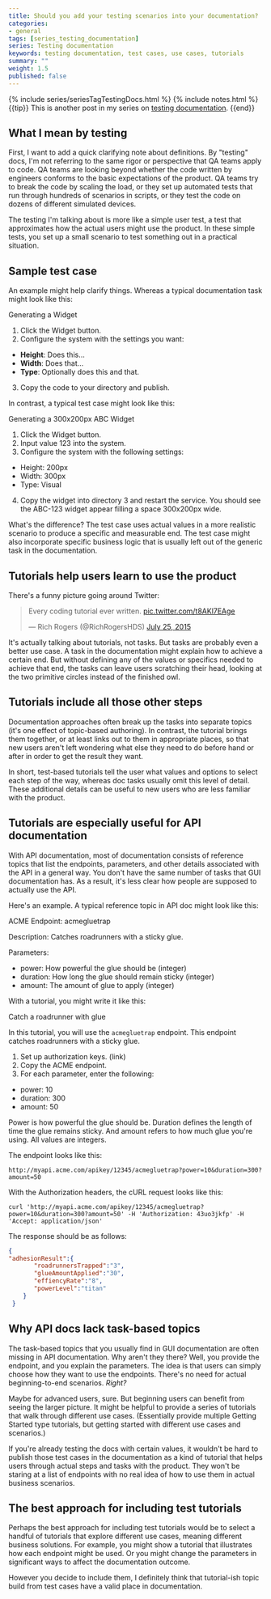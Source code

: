 ```yaml
---
title: Should you add your testing scenarios into your documentation?
categories:
- general
tags: [series_testing_documentation]
series: Testing documentation
keywords: testing documentation, test cases, use cases, tutorials
summary: ""
weight: 1.5
published: false
---
```

{% include series/seriesTagTestingDocs.html %}
{% include notes.html %}
{{tip}} This is another post in my series on [testing documentation](http://idratherbewriting.com/2015/07/07/testing-your-instructions/). {{end}}
## What I mean by testing 
First, I want to add a quick clarifying note about definitions. By "testing" docs, I'm not referring to the same rigor or perspective that QA teams apply to code. QA teams are looking beyond whether the code written by engineers conforms to the basic expectations of the product. QA teams try to break the code by scaling the load, or they set up automated tests that run through hundreds of scenarios in scripts, or they test the code on dozens of different simulated devices.

The testing I'm talking about is more like a simple user test, a test that approximates how the actual users might use the product. In these simple tests, you set up a small scenario to test something out in a practical situation.

## Sample test case 
An example might help clarify things. Whereas a typical documentation task might look like this:

Generating a Widget

1. Click the Widget button.
2. Configure the system with the settings you want:
 * **Height**: Does this...
 * **Width**: Does that...
 * **Type**: Optionally does this and that.
3. Copy the code to your directory and publish.

In contrast, a typical test case might look like this:

Generating a 300x200px ABC Widget

1. Click the Widget button.
2. Input value 123 into the system.
3. Configure the system with the following settings:
 * Height: 200px
 * Width: 300px
 * Type: Visual
4. Copy the widget into directory 3 and restart the service.
You should see the ABC-123 widget appear filling a space 300x200px wide.

What's the difference? The test case uses actual values in a more realistic scenario to produce a specific and measurable end. The test case might also incorporate specific business logic that is usually left out of the generic task in the documentation.

## Tutorials help users learn to use the product

There's a funny picture going around Twitter:

<blockquote class="twitter-tweet" lang="en"><p lang="en" dir="ltr">Every coding tutorial ever written. <a href="http://t.co/t8AKl7EAge">pic.twitter.com/t8AKl7EAge</a></p>&mdash; Rich Rogers (@RichRogersHDS) <a href="https://twitter.com/RichRogersHDS/status/624982014257553409">July 25, 2015</a></blockquote>
<script async src="//platform.twitter.com/widgets.js" charset="utf-8"></script>

It's actually talking about tutorials, not tasks. But tasks are probably even a better use case. A task in the documentation might explain how to achieve a certain end. But without defining any of the values or specifics needed to achieve that end, the tasks can leave users scratching their head, looking at the two primitive circles instead of the finished owl.

## Tutorials include all those other steps

Documentation approaches often break up the tasks into separate topics (it's one effect of topic-based authoring). In contrast, the tutorial brings them together, or at least links out to them in appropriate places, so that new users aren't left wondering what else they need to do before hand or after in order to get the result they want.

In short, test-based tutorials tell the user what values and options to select each step of the way, whereas doc tasks usually omit this level of detail. These additional details can be useful to new users who are less familiar with the product.

## Tutorials are especially useful for API documentation
With API documentation, most of documentation consists of reference topics that list the endpoints, parameters, and other details associated with the API in a general way. You don't have the same number of tasks that GUI documentation has. As a result, it's less clear how people are supposed to actually use the API. 

Here's an example. A typical reference topic in API doc might look like this:

ACME Endpoint: acmegluetrap

Description: Catches roadrunners with a sticky glue. 

Parameters: 
* power: How powerful the glue should be (integer)
* duration: How long the glue should remain sticky (integer)
* amount: The amount of glue to apply (integer)

With a tutorial, you might write it like this:

Catch a roadrunner with glue

In this tutorial, you will use the `acmegluetrap` endpoint. This endpoint catches roadrunners with a sticky glue. 

1. Set up authorization keys. (link)
2. Copy the ACME endpoint. 
3. For each parameter, enter the following:
 * power: 10
 * duration: 300
 * amount: 50
 
Power is how powerful the glue should be. Duration defines the length of time the glue remains sticky. And amount refers to how much glue you're using. All values are integers.
 
The endpoint looks like this:

```
http://myapi.acme.com/apikey/12345/acmegluetrap?power=10&duration=300?amount=50
```

With the Authorization headers, the cURL request looks like this:

```
curl 'http://myapi.acme.com/apikey/12345/acmegluetrap?power=10&duration=300?amount=50' -H 'Authorization: 43uo3jkfp' -H 'Accept: application/json'
```

The response should be as follows:

```json
{
"adhesionResult":{  
       "roadrunnersTrapped":"3",
       "glueAmountApplied":"30",
       "effiencyRate":"8",
       "powerLevel":"titan"
    }
 }
```

## Why API docs lack task-based topics

The task-based topics that you usually find in GUI documentation are often missing in API documentation. Why aren't they there? Well, you provide the endpoint, and you explain the parameters. The idea is that users can simply choose how they want to use the endpoints. There's no need for actual beginning-to-end scenarios. *Right?*

Maybe for advanced users, sure. But beginning users can benefit from seeing the larger picture. It might be helpful to provide a series of tutorials that walk through different use cases. (Essentially provide multiple Getting Started type tutorials, but getting started with different use cases and scenarios.)

If you're already testing the docs with certain values, it wouldn't be hard to publish those test cases in the documentation as a kind of tutorial that helps users through actual steps and tasks with the product. They won't be staring at a list of endpoints with no real idea of how to use them in actual business scenarios.

## The best approach for including test tutorials

Perhaps the best approach for including test tutorials would be to select a handful of tutorials that explore different use cases, meaning different business solutions. For example, you might show a tutorial that illustrates how each endpoint might be used. Or you might change the parameters in significant ways to affect the documentation outcome. 

However you decide to include them, I definitely think that tutorial-ish topic build from test cases have a valid place in documentation.





